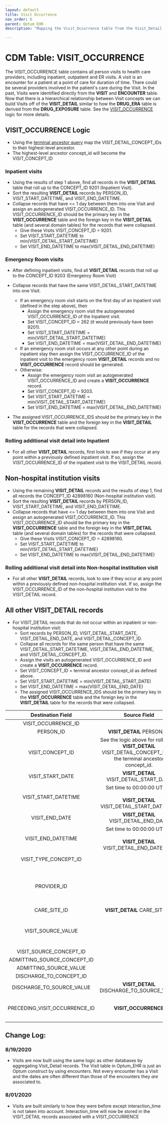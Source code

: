 ```yaml
---
layout: default
title: Visit Occurrence
nav_order: 6
parent: Optum EHR
description: "Mapping the Visit_Occurrence table from the Visit_Detail table"

---
```


# CDM Table: VISIT_OCCURRENCE

The VISIT_OCCURRENCE table contains all person visits to health care providers, including inpatient, outpatient and ER visits. A visit is an encounter for a patient at a point of care for duration of time. There could be several providers involved in the patient's care during the Visit. In the past, Visits were identified directly from the **VISIT** and **ENCOUNTER** table. Now that there is a hierarchical relationship between Visit concepts we can build Visits off of the **VISIT_DETAIL** similar to how the **DRUG_ERA** table is derived from the **DRUG_EXPOSURE** table. See the [VISIT_OCCURRENCE](#VISIT_OCCURRENCE-Logic) logic for more details.

## **VISIT_OCCURRENCE** Logic
- Using the [terminal ancestor query](https://github.com/OHDSI/ETL-LambdaBuilder/blob/master/docs/Optum%20Clinformatics/Queries/CMS_PlaceOfService_OMOP_Vocab.sql) map the VISIT_DETAIL_CONCEPT_IDs to their highest-level ancestor.
- The highest-level ancestor concept_id will become the VISIT_CONCEPT_ID

### **Inpatient visits**
- Using the results of step 1 above, find all records in the **VISIT_DETAIL** table that roll up to the CONCEPT_ID 9201 (Inpatient Visit).
- Sort the resulting **VISIT_DETAIL** records by PERSON_ID, VISIT_START_DATETIME, and VISIT_END_DATETIME.
- Collapse records that have <= 1 day between them into one Visit and assign an autogenerated VISIT_OCCURRENCE_ID. This VISIT_OCCURRENCE_ID should be the primary key in the **VISIT_OCCURRENCE** table and the foreign key in the **VISIT_DETAIL** table (and several domain tables) for the records that were collapsed. 
    - Give these Visits VISIT_CONCEPT_ID = 9201. 
    - Set VISIT_START_DATETIME to min(VISIT_DETAIL_START_DATETIME)
    - Set VISIT_END_DATETIME to max(VISIT_DETAIL_END_DATETIME)

### **Emergency Room visits**
- After defining inpatient visits, find all **VISIT_DETAIL** records that roll up to the CONCEPT_ID 9203 (Emergency Room Visit)
- Collapse records that have the same VISIT_DETAIL_START_DATETIME into one Visit. 
    - If an emergency room visit starts on the first day of an Inpatient visit (defined in the step above), then 
        - Assign the emergency room visit the autogenerated VISIT_OCCURRENCE_ID of the Inpatient visit.
        - Set VISIT_CONCEPT_ID = 262 (it would previously have been 9201). 
        - Set VISIT_START_DATETIME = min(VISIT_DETAIL_START_DATETIME)
        - Set VISIT_END_DATETIME = max(VISIT_DETAIL_END_DATETIME)
    - If an emergency room visit occurs at any other point during an inpatient stay then assign the VISIT_OCCURRENCE_ID of the inpatient visit to the emergency room **VISIT_DETAIL** records and no **VISIT_OCCURRENCE** record should be generated. 
    - Otherwise:
        - Assign the emergency room visit an autogenerated VISIT_OCCURRENCE_ID and create a **VISIT_OCCURRENCE** record.
        - Set VISIT_CONCEPT_ID = 9203. 
        - Set VISIT_START_DATETIME = min(VISIT_DETAIL_START_DATETIME)
        - Set VISIT_END_DATETIME = max(VISIT_DETAIL_END_DATETIME)

- The assigned VISIT_OCCURRENCE_IDS should be the primary key in the **VISIT_OCCURRENCE** table and the foreign key in the **VISIT_DETAIL** table for the records that were collapsed. 

### **Rolling additional visit detail into Inpatient**
- For all other **VISIT_DETAIL** records, first look to see if they occur at any point within a previously defined inpatient visit. If so, assign the VISIT_OCCURRENCE_ID of the inpatient visit to the VISIT_DETAIL record. 

## Non-hospital institution visits
- Using the remaining **VISIT_DETAIL** records and the results of step 1, find all records the CONCEPT_ID 42898160 (Non-hospital institution visit).
- Sort the resulting **VISIT_DETAIL** records by PERSON_ID, VISIT_START_DATETIME, and VISIT_END_DATETIME.
- Collapse records that have <= 1 day between them into one Visit and assign an autogenerated VISIT_OCCURRENCE_ID. This VISIT_OCCURRENCE_ID should be the primary key in the **VISIT_OCCURRENCE** table and the foreign key in the **VISIT_DETAIL** table (and several domain tables) for the records that were collapsed. 
    - Give these Visits VISIT_CONCEPT_ID = 42898160. 
    - Set VISIT_START_DATETIME to min(VISIT_DETAIL_START_DATETIME)
    - Set VISIT_END_DATETIME to max(VISIT_DETAIL_END_DATETIME)
### **Rolling additional visit detail into Non-hospital institution visit**
- For all other **VISIT_DETAIL** records, look to see if they occur at any point within a previously defined non-hospital institution visit. If so, assign the VISIT_OCCURRENCE_ID of the non-hospital institution visit to the VISIT_DETAIL record. 

## All other **VISIT_DETAIL** records
- For VISIT_DETAIL records that do not occur within an inpatient or non-hospital institution visit:
    - Sort records by PERSON_ID, VISIT_DETAIL_START_DATE, VISIT_DETAIL_END_DATE, and VISIT_DETAIL_CONCEPT_ID.
    - Collapse all records for the same person that have the same VISIT_DETAIL_START_DATETIME, VISIT_DETAIL_END_DATETIME, and VISIT_DETAIL_CONCEPT_ID.
    - Assign the visits an autogenerated VISIT_OCCURRENCE_ID and create a **VISIT_OCCURRENCE** record.
    - Set VISIT_CONCEPT_ID = terminal ancestor concept_id as defined above. 
    - Set VISIT_START_DATETIME = min(VISIT_DETAIL_START_DATE)
    - Set VISIT_END_DATETIME = max(VISIT_DETAIL_END_DATE)
    - The assigned VISIT_OCCURRENCE_IDS should be the primary key in the **VISIT_OCCURRENCE** table and the foreign key in the **VISIT_DETAIL** table for the records that were collapsed. 

**Destination Field**|**Source Field**|**Applied Rule**|**Comment**
:-----:|:-----:|:-----:|:-----:
VISIT_OCCURRENCE_ID| |System generated.|
PERSON_ID|**VISIT_DETAIL** PERSON_ID||
VISIT_CONCEPT_ID|See the logic above for rolling up **VISIT_DETAIL** VISIT_DETAIL_CONCEPT_ID the the terminal ancestor concept_id.|
VISIT_START_DATE|**VISIT_DETAIL** VISIT_DETAIL_START_DATE| Use min(VISIT_DETAIL_START_DATE) |
VISIT_START_DATETIME|Set time to 00:00:00 UTC tz<br/><br/>**VISIT_DETAIL** VISIT_DETAIL_START_DATETIME| Use min(VISIT_DETAIL_START_DATETIME)  |
VISIT_END_DATE|**VISIT_DETAIL**<br/>VISIT_DETAIL_END_DATE| Use max(VISIT_DETAIL_END_DATE) |
VISIT_END_DATETIME|Set time to 00:00:00 UTC tz<br/><br/>**VISIT_DETAIL**<br/>VISIT_DETAIL_END_DATETIME| Use max(VISIT_DETAIL_END_DATETIME)|
VISIT_TYPE_CONCEPT_ID| |Use concept [32827 (EHR encounter record)](http://www.ohdsi.org/web/atlas/#/concept/32827)|
PROVIDER_ID||Use the VISIT_DETAIL records to find provider associated with a visit. If there are more than one provider_id, then sort by inpatient>emergency room>outpatient and pick the first occurrrence by date.|
CARE_SITE_ID|**VISIT_DETAIL** CARE_SITE_ID |  |
VISIT_SOURCE_VALUE|  | This will be blank though the VISIT_OCCURRENCE_ID can be linked back to VISIT_DETAIL which can then be linked to the source through the VISIT_DETAIL_SOURCE_VALUE|
VISIT_SOURCE_CONCEPT_ID| | 0 |
ADMITTING_SOURCE_CONCEPT_ID| | 0 |
ADMITTING_SOURCE_VALUE| | NULL |
DISCHARGE_TO_CONCEPT_ID|| |
DISCHARGE_TO_SOURCE_VALUE|**VISIT_DETAIL**<br/>DISCHARGE_TO_SOURCE_VALUE| |
PRECEDING_VISIT_OCCURRENCE_ID|**VISIT_OCCURRENCE** | For a given person, find the previous visit and reference it. | A foreign key to the **VISIT_OCCURRENCE** table of the visit immediately


## Change Log:

### 8/19/2020

- Visits are now built using the same logic as other databases by aggregating Visit_Detail records. The Visit table in Optum_EHR is just an Optum construct by using encounters. Not every encounter has a Visit and the dates are often different than those of the encounters they *are* associated to.

### 8/01/2020

- Visits are built similarly to how they were before except interaction_time is not taken into account. Interaction_time will now be stored in the VISIT_DETAIL records associated with a VISIT_OCCURRENCE
